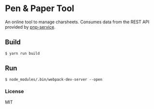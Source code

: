 # Pen & Paper Tool

An online tool to manage charsheets.
Consumes data from the  REST API provided by [pnp-service](https://github.com/yara-simargil/pnp-service).

## Build
```
$ yarn run build
```

## Run
```
$ node_modules/.bin/webpack-dev-server --open
```

### License
MIT
